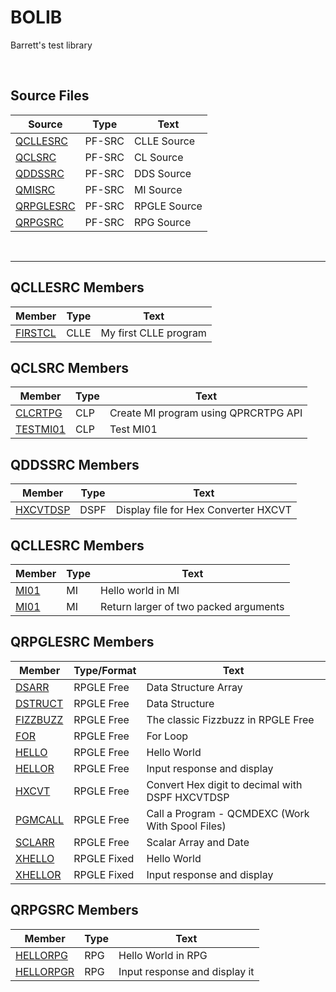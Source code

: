 # BOLIB

Barrett's test library

<br>

## Source Files
| **Source**  | **Type** | **Text**                                             |
| ----------- | -------- | ---------------------------------------------------- |
| [QCLLESRC](https://github.com/barrettotte/IBM-RPG/tree/master/BOLIB/QCLLESRC)   | PF-SRC | CLLE Source  |
| [QCLSRC](https://github.com/barrettotte/IBM-RPG/tree/master/BOLIB/QCLSRC)       | PF-SRC | CL Source    |
| [QDDSSRC](https://github.com/barrettotte/IBM-RPG/tree/master/BOLIB/QDDSSRC)     | PF-SRC | DDS Source   |
| [QMISRC](https://github.com/barrettotte/IBM-RPG/tree/master/BOLIB/QMISRC)       | PF-SRC | MI Source    |
| [QRPGLESRC](https://github.com/barrettotte/IBM-RPG/tree/master/BOLIB/QRPGLESRC) | PF-SRC | RPGLE Source |
| [QRPGSRC](https://github.com/barrettotte/IBM-RPG/tree/master/BOLIB/QRPGSRC)     | PF-SRC | RPG Source   |
<br>
<hr>


## QCLLESRC Members
| **Member**    | **Type** | **Text**                      |
| ------------- | -------- | ----------------------------- |
| [FIRSTCL](https://github.com/barrettotte/IBM-RPG/blob/master/BOLIB/QCLLESRC/FIRSTCL.CLLE) | CLLE | My first CLLE program |


## QCLSRC Members
| **Member**    | **Type** | **Text**                      |
| ------------- | -------- | ----------------------------- |
| [CLCRTPG](https://github.com/barrettotte/IBM-RPG/blob/master/BOLIB/QCLLESRC/CLCRTPG.CLP) | CLP | Create MI program using QPRCRTPG API |
| [TESTMI01](https://github.com/barrettotte/IBM-RPG/blob/master/BOLIB/QCLLESRC/TESTMI01.CLP) | CLP | Test MI01 |


## QDDSSRC Members
| **Member**    | **Type**  | **Text**                      |
| ------------- | --------- | ----------------------------- |
| [HXCVTDSP](https://github.com/barrettotte/IBM-RPG/blob/master/BOLIB/QDDSSRC/HXCVTDSP.DSPF) | DSPF | Display file for Hex Converter HXCVT |


## QCLLESRC Members
| **Member**    | **Type** | **Text**                      |
| ------------- | -------- | ----------------------------- |
| [MI01](https://github.com/barrettotte/IBM-RPG/blob/master/BOLIB/QCLLESRC/HELLOMI.MI) | MI | Hello world in MI |
| [MI01](https://github.com/barrettotte/IBM-RPG/blob/master/BOLIB/QCLLESRC/MI01.MI) | MI | Return larger of two packed arguments |


## QRPGLESRC Members
| **Member**      | **Type/Format** | **Text** |
| --------------- | -------- | ---------|
| [DSARR](https://github.com/barrettotte/IBM-RPG/blob/master/BOLIB/QRPGLESRC/DSARR.RPGLE) | RPGLE Free | Data Structure Array |
| [DSTRUCT](https://github.com/barrettotte/IBM-RPG/blob/master/BOLIB/QRPGLESRC/DSTRUCT.RPGLE) | RPGLE Free | Data Structure |
| [FIZZBUZZ](https://github.com/barrettotte/IBM-RPG/blob/master/BOLIB/QRPGLESRC/FIZZBUZZ.RPGLE) | RPGLE Free | The classic Fizzbuzz in RPGLE Free |
| [FOR](https://github.com/barrettotte/IBM-RPG/blob/master/BOLIB/QRPGLESRC/FOR.RPGLE) | RPGLE Free | For Loop |
| [HELLO](https://github.com/barrettotte/IBM-RPG/blob/master/BOLIB/QRPGLESRC/HELLO.RPGLE) | RPGLE Free | Hello World |
| [HELLOR](https://github.com/barrettotte/IBM-RPG/blob/master/BOLIB/QRPGLESRC/HELLOR.RPGLE) | RPGLE Free | Input response and display |
| [HXCVT](https://github.com/barrettotte/IBM-RPG/blob/master/BOLIB/QRPGLESRC/HXCVT.RPGLE) | RPGLE Free | Convert Hex digit to decimal with DSPF HXCVTDSP |
| [PGMCALL](https://github.com/barrettotte/IBM-RPG/blob/master/BOLIB/QRPGLESRC/PGMCALL.RPGLE) | RPGLE Free | Call a Program - QCMDEXC (Work With Spool Files) |
| [SCLARR](https://github.com/barrettotte/IBM-RPG/blob/master/BOLIB/QRPGLESRC/SCLARR.RPGLE) | RPGLE Free | Scalar Array and Date |
| [XHELLO](https://github.com/barrettotte/IBM-RPG/blob/master/BOLIB/QRPGLESRC/XHELLO.RPGLE) | RPGLE Fixed | Hello World |
| [XHELLOR](https://github.com/barrettotte/IBM-RPG/blob/master/BOLIB/QRPGLESRC/XHELLOR.RPGLE) | RPGLE Fixed | Input response and display |


## QRPGSRC Members
| **Member**    | **Type** | **Text**                      |
| ------------- | -------- | ----------------------------- |
| [HELLORPG](https://github.com/barrettotte/IBM-RPG/blob/master/BOLIB/QRPGSRC/HELLORPG.RPG) | RPG | Hello World in RPG |
| [HELLORPGR](https://github.com/barrettotte/IBM-RPG/blob/master/BOLIB/QRPGSRC/HELLORPGR.RPG) | RPG | Input response and display it |
